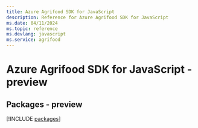 ```yaml
---
title: Azure Agrifood SDK for JavaScript
description: Reference for Azure Agrifood SDK for JavaScript
ms.date: 04/11/2024
ms.topic: reference
ms.devlang: javascript
ms.service: agrifood
---
```

# Azure Agrifood SDK for JavaScript - preview
## Packages - preview
[!INCLUDE [packages](agrifood-index.md)]